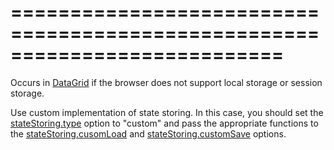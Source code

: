 ===========================================================================
===========================================================================

<!--shortDescription-->
Occurs in [DataGrid](/Documentation/ApiReference/UI_Widgets/dxDataGrid/) if the browser does not support local storage or session storage.
<!--/shortDescription-->

<!--fullDescription-->
Use custom implementation of state storing. In this case, you should set the [stateStoring.type](/Documentation/ApiReference/UI_Widgets/dxDataGrid/Configuration/stateStoring/#type) option to "custom" and pass the appropriate functions to the [stateStoring.cusomLoad](/Documentation/ApiReference/UI_Widgets/dxDataGrid/Configuration/stateStoring/#customLoad) and [stateStoring.customSave](/Documentation/ApiReference/UI_Widgets/dxDataGrid/Configuration/stateStoring/#customSave) options.
<!--/fullDescription-->